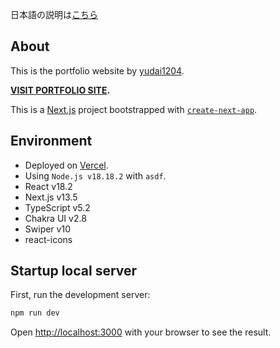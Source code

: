 日本語の説明は[こちら](https://yudai04.dev/works/portfolio)
## About 

This is the portfolio website by [yudai1204](https://yudai04.dev).

**[VISIT PORTFOLIO SITE](https://yudai04.dev).**

This is a [Next.js](https://nextjs.org/) project bootstrapped with [`create-next-app`](https://github.com/vercel/next.js/tree/canary/packages/create-next-app).

## Environment

- Deployed on [Vercel](https://vercel.com/).
- Using `Node.js v18.18.2` with `asdf`.
- React v18.2
- Next.js v13.5
- TypeScript v5.2
- Chakra UI v2.8
- Swiper v10
- react-icons


## Startup local server

First, run the development server:

```bash
npm run dev
```

Open [http://localhost:3000](http://localhost:3000) with your browser to see the result.
